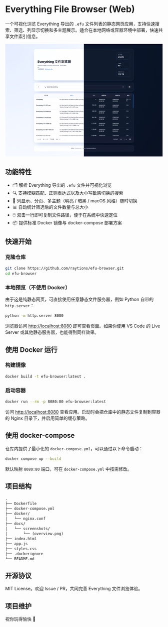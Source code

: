 # Everything File Browser (Web)

一个可视化浏览 Everything 导出的 `.efu` 文件列表的静态网页应用，支持快速搜索、筛选、列显示切换和多主题展示。适合在本地网络或容器环境中部署，快速共享文件索引信息。

![界面预览](docs/screenshots/overview.png)

## 功能特性

- 🗂️ 解析 Everything 导出的 `.efu` 文件并可视化浏览
- 🔍 支持模糊匹配、正则表达式以及大小写敏感切换的搜索
- 🧭 列显示、分页、多主题（明亮 / 暗黑 / macOS 风格）随时切换
- 📊 自动统计筛选后的文件数量与总大小
- 🖱️ 双击一行即可复制文件路径，便于在系统中快速定位
- 📦 提供标准 Docker 镜像与 docker-compose 部署方案

## 快速开始

### 克隆仓库

```bash
git clone https://github.com/raytions/efu-browser.git
cd efu-browser
```

### 本地预览（不使用 Docker）

由于这是纯静态网页，可直接使用任意静态文件服务器，例如 Python 自带的 `http.server`：

```bash
python -m http.server 8080
```

浏览器访问 <http://localhost:8080> 即可查看页面。如果你使用 VS Code 的 Live Server 或其他静态服务器，也能得到同样效果。

## 使用 Docker 运行

### 构建镜像

```bash
docker build -t efu-browser:latest .
```

### 启动容器

```bash
docker run --rm -p 8080:80 efu-browser:latest
```

访问 <http://localhost:8080> 查看应用。启动时会把仓库中的静态文件复制到容器的 Nginx 目录下，并启用简单的缓存策略。

## 使用 docker-compose

仓库内提供了最小化的 `docker-compose.yml`，可以通过以下命令启动：

```bash
docker compose up --build
```

默认映射 `8080:80` 端口，可在 `docker-compose.yml` 中按需修改。

## 项目结构

```text
.
├── Dockerfile
├── docker-compose.yml
├── docker/
│   └── nginx.conf      
├── docs/
│   └── screenshots/
│       └── (overview.png) 
├── index.html
├── app.js
├── styles.css
├── .dockerignore
└── README.md
```

## 开源协议

MIT License。欢迎 Issue / PR，共同完善 Everything 文件浏览体验。

## 项目维护


祝你玩得愉快 🚀
